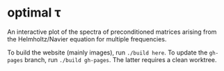 optimal τ
=========

An interactive plot of the spectra of preconditioned matrices arising from the
Helmholtz/Navier equation for multiple frequencies.

To build the website (mainly images), run `./build here`.  To update the
`gh-pages` branch, run `./build gh-pages`.  The latter requires a clean
worktree.
